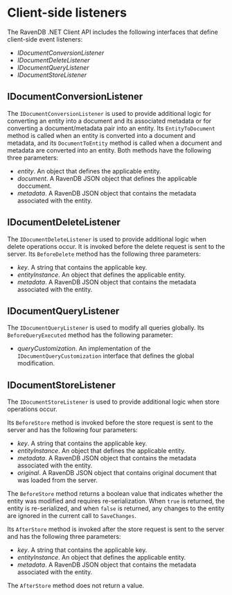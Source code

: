 # Client-side listeners #
The RavenDB .NET Client API includes the following interfaces that define client-side event listeners:

- <em>IDocumentConversionListener</em>
- <em>IDocumentDeleteListener</em>
- <em>IDocumentQueryListener</em>
- <em>IDocumentStoreListener</em>

## IDocumentConversionListener ##
The `IDocumentConversionListener` is used to provide additional logic for converting an entity into a document and its associated metadata or for converting a document/metadata pair into an entity. Its `EntityToDocument` method is called when an entity is converted into a document and metadata, and its `DocumentToEntity` method is called when a document and metadata are converted into an entity. Both methods have the following three parameters:

- <em>entity</em>. An object that defines the applicable entity.
- <em>document</em>. A RavenDB JSON object that defines the applicable doccument.
- <em>metadata</em>. A RavenDB JSON object that contains the metadata associated with the entity.

## IDocumentDeleteListener ##
The `IDocumentDeleteListener` is used to provide additional logic when delete operations occur. It is invoked before the delete request is sent to the server. Its `BeforeDelete` method has the following three parameters:

- <em>key</em>. A string that contains the applicable key.
- <em>entityInstance</em>. An object that defines the applicable entity.
- <em>metadata</em>. A RavenDB JSON object that contains the metadata associated with the entity.

## IDocumentQueryListener ##
The `IDocumentQueryListener` is used to modify all queries globally. Its `BeforeQueryExecuted` method has the following  parameter:

- <em>queryCustomization</em>. An implementation of the `IDocumentQueryCustomization` interface that defines the global modification.

## IDocumentStoreListener ##
The `IDocumentStoreListener` is used to provide additional logic when store operations occur.

Its `BeforeStore` method is invoked before the store request is sent to the server and has the following four parameters:

- <em>key</em>. A string that contains the applicable key.
- <em>entityInstance</em>. An object that defines the applicable entity.
- <em>metadata</em>. A RavenDB JSON object that contains the metadata associated with the entity.
- <em>original</em>. A RavenDB JSON object that contains original document that was loaded from the server.

The `BeforeStore` method returns a boolean value that indicates whether the entity was modified and requires re-serialization. When `true` is returned, the entity is re-serialized, and when `false` is returned, any changes to the entity are ignored in the current call to `SaveChanges`.

Its `AfterStore` method is invoked after the store request is sent to the server and has the following three parameters:

- <em>key</em>. A string that contains the applicable key.
- <em>entityInstance</em>. An object that defines the applicable entity.
- <em>metadata</em>. A RavenDB JSON object that contains the metadata associated with the entity.

The `AfterStore` method does not return a value.



